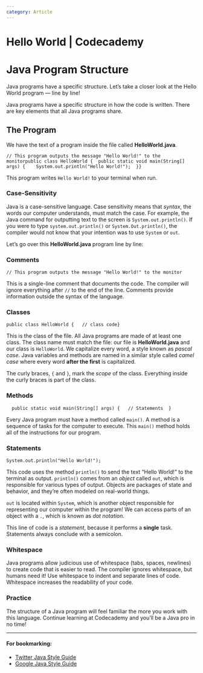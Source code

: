 ```yaml
---
category: Article
---
```


# Hello World | Codecademy

# Java Program Structure

Java programs have a specific structure. Let’s take a closer look at the Hello World program — line by line!

Java programs have a specific structure in how the code is written. There are key elements that all Java programs share.

## The Program

We have the text of a program inside the file called **HelloWorld.java**.

```
// This program outputs the message "Hello World!" to the monitorpublic class HelloWorld {  public static void main(String[] args) {    System.out.println("Hello World!");  }}
```

This program writes `Hello World!` to your terminal when run.

### Case-Sensitivity

Java is a case-sensitive language. Case sensitivity means that _syntax_, the words our computer understands, must match the case. For example, the Java command for outputting text to the screen is `System.out.println()`. If you were to type `system.out.println()` or `System.Out.println()`, the compiler would not know that your intention was to use `System` or `out`.

Let’s go over this **HelloWorld.java** program line by line:

### Comments

```
// This program outputs the message "Hello World!" to the monitor
```

This is a single-line comment that documents the code. The compiler will ignore everything after `//` to the end of the line. Comments provide information outside the syntax of the language.

### Classes

```
public class HelloWorld {   // class code}
```

This is the class of the file. All Java programs are made of at least one class. The class name must match the file: our file is **HelloWorld.java** and our class is `HelloWorld`. We capitalize every word, a style known as _pascal case_. Java variables and methods are named in a similar style called _camel case_ where every word **after the first** is capitalized.

The curly braces, `{` and `}`, mark the _scope_ of the class. Everything inside the curly braces is part of the class.

### Methods

```
  public static void main(String[] args) {   // Statements  }
```

Every Java program must have a method called `main()`. A method is a sequence of tasks for the computer to execute. This `main()` method holds all of the instructions for our program.

### Statements

```
System.out.println("Hello World!");
```

This code uses the method `println()` to send the text “Hello World!” to the terminal as output. `println()` comes from an _object_ called `out`, which is responsible for various types of output. Objects are packages of state and behavior, and they’re often modeled on real-world things.

`out` is located within `System`, which is another object responsible for representing our computer within the program! We can access parts of an object with a `.`, which is known as _dot notation_.

This line of code is a _statement_, because it performs a **single** task. Statements always conclude with a semicolon.

### Whitespace

Java programs allow judicious use of whitespace (tabs, spaces, newlines) to create code that is easier to read. The compiler ignores whitespace, but humans need it! Use whitespace to indent and separate lines of code. Whitespace increases the readability of your code.

### Practice

The structure of a Java program will feel familiar the more you work with this language. Continue learning at Codecademy and you’ll be a Java pro in no time!

---

#### For bookmarking:

-   [Twitter Java Style Guide](https://github.com/twitter/commons/blob/master/src/java/com/twitter/common/styleguide.md)
-   [Google Java Style Guide](https://google.github.io/styleguide/javaguide.html)
